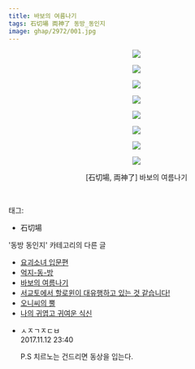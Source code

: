 ```yaml
---
title: 바보의 여름나기
tags: 石切場 両神了 동방_동인지
image: ghap/2972/001.jpg
---
```

<div class="article">
<p style="text-align: center; clear: none; float: none;"><img src="{{ site.nasurl }}/ghap/2972/001.jpg"/></p>
<p style="text-align: center; clear: none; float: none;"><img src="{{ site.nasurl }}/ghap/2972/002.jpg"/></p>
<p style="text-align: center; clear: none; float: none;"><img src="{{ site.nasurl }}/ghap/2972/003.jpg"/></p>
<p style="text-align: center; clear: none; float: none;"><img src="{{ site.nasurl }}/ghap/2972/004.jpg"/></p>
<p style="text-align: center; clear: none; float: none;"><img src="{{ site.nasurl }}/ghap/2972/005.jpg"/></p>
<p style="text-align: center; clear: none; float: none;"><img src="{{ site.nasurl }}/ghap/2972/006.jpg"/></p>
<p style="text-align: center; clear: none; float: none;"><img src="{{ site.nasurl }}/ghap/2972/007.jpg"/></p>
<p style="text-align: center; clear: none; float: none;"><img src="{{ site.nasurl }}/ghap/2972/008.jpg"/></p>
<p style="text-align: center; clear: none; float: none;">[石切場, 両神了] 바보의 여름나기</p>
<p><br/></p>
</div><div class="tagTrail">
<p>태그: </p>
<ul>
<li>石切場</li>
</ul>
</div><div class="another">
<p>'동방 동인지' 카테고리의 다른 글</p>
<ul>
<li><a href="/2016-12-21-ghap_2975">요괴소녀 입문편</a></li>
<li><a href="/2016-12-21-ghap_2974">억지-동-방</a></li>
<li><a href="/2016-12-21-ghap_2972">바보의 여름나기</a></li>
<li><a href="/2016-12-21-ghap_2971">서교토에서 할로윈이 대유행하고 있는 것 같습니다!</a></li>
<li><a href="/2016-12-21-ghap_2967">오니씨의 뿔</a></li>
<li><a href="/2016-12-20-ghap_2963">나의 귀엽고 귀여운 식신</a></li>
</ul>
</div><div class="cb_module cb_fluid">
<div class="cb_wrt cb_profile">
<div class="comment">
<ul>
<li class="cb_thumb_off" id="comment15128097">
<div class="cb_comment_area">
<div class="cb_info_area">
<div class="cb_section">
<span class="cb_nick_name">ㅅㅈㄱㅈㄷㅂ</span>
</div>
<div class="cb_section">
<span class="cb_date">2017.11.12 23:40 </span>
</div>
</div>
<div class="cb_dsc_comment">
<p class="cb_dsc">
											P.S 치르노는 건드리면 동상을 입는다.
										</p>
</div>
</div></li>
</ul>
</div>
</div><!-- commentList close -->
</div>